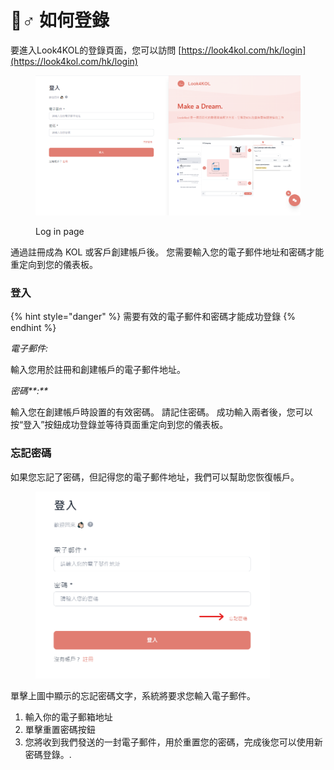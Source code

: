 # 🤷♂ 如何登錄

要進入Look4KOL的登錄頁面，您可以訪問 [https://look4kol.com/hk/login](https://look4kol.com/hk/login)

<figure><img src="../../.gitbook/assets/image (21).png" alt=""><figcaption><p>Log in page</p></figcaption></figure>

通過註冊成為 KOL 或客戶創建帳戶後。 您需要輸入您的電子郵件地址和密碼才能重定向到您的儀表板。

### 登入

{% hint style="danger" %}
需要有效的電子郵件和密碼才能成功登錄
{% endhint %}

_電子郵件:_

輸入您用於註冊和創建帳戶的電子郵件地址。

_密碼**:**_

輸入您在創建帳戶時設置的有效密碼。 請記住密碼。 成功輸入兩者後，您可以按“登入”按鈕成功登錄並等待頁面重定向到您的儀表板。

### 忘記密碼

如果您忘記了密碼，但記得您的電子郵件地址，我們可以幫助您恢復帳戶。

<figure><img src="../../.gitbook/assets/image (22).png" alt="" width="375"><figcaption></figcaption></figure>

單擊上圖中顯示的忘記密碼文字，系統將要求您輸入電子郵件。

1. 輸入你的電子郵箱地址
2. 單擊重置密碼按鈕
3. 您將收到我們發送的一封電子郵件，用於重置您的密碼，完成後您可以使用新密碼登錄。.&#x20;

